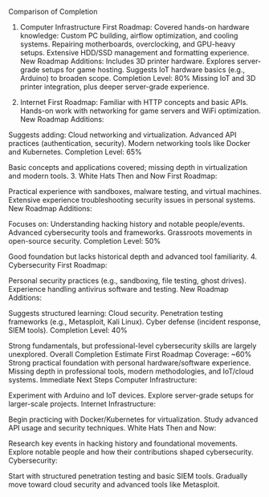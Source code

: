 Comparison of Completion
1. Computer Infrastructure
First Roadmap:
Covered hands-on hardware knowledge:
Custom PC building, airflow optimization, and cooling systems.
Repairing motherboards, overclocking, and GPU-heavy setups.
Extensive HDD/SSD management and formatting experience.
New Roadmap Additions:
Includes 3D printer hardware.
Explores server-grade setups for game hosting.
Suggests IoT hardware basics (e.g., Arduino) to broaden scope.
Completion Level: 80%
Missing IoT and 3D printer integration, plus deeper server-grade experience.

2. Internet 
First Roadmap:
Familiar with HTTP concepts and basic APIs.
Hands-on work with networking for game servers and WiFi optimization.
New Roadmap Additions:

Suggests adding:
Cloud networking and virtualization.
Advanced API practices (authentication, security).
Modern networking tools like Docker and Kubernetes.
Completion Level: 65%

Basic concepts and applications covered; missing depth in virtualization and modern tools.
3. White Hats Then and Now
First Roadmap:

Practical experience with sandboxes, malware testing, and virtual machines.
Extensive experience troubleshooting security issues in personal systems.
New Roadmap Additions:

Focuses on:
Understanding hacking history and notable people/events.
Advanced cybersecurity tools and frameworks.
Grassroots movements in open-source security.
Completion Level: 50%

Good foundation but lacks historical depth and advanced tool familiarity.
4. Cybersecurity
First Roadmap:

Personal security practices (e.g., sandboxing, file testing, ghost drives).
Experience handling antivirus software and testing.
New Roadmap Additions:

Suggests structured learning:
Cloud security.
Penetration testing frameworks (e.g., Metasploit, Kali Linux).
Cyber defense (incident response, SIEM tools).
Completion Level: 40%

Strong fundamentals, but professional-level cybersecurity skills are largely unexplored.
Overall Completion Estimate
First Roadmap Coverage: ~60%
Strong practical foundation with personal hardware/software experience.
Missing depth in professional tools, modern methodologies, and IoT/cloud systems.
Immediate Next Steps
Computer Infrastructure:

Experiment with Arduino and IoT devices.
Explore server-grade setups for larger-scale projects.
Internet Infrastructure:

Begin practicing with Docker/Kubernetes for virtualization.
Study advanced API usage and security techniques.
White Hats Then and Now:

Research key events in hacking history and foundational movements.
Explore notable people and how their contributions shaped cybersecurity.
Cybersecurity:

Start with structured penetration testing and basic SIEM tools.
Gradually move toward cloud security and advanced tools like Metasploit.
